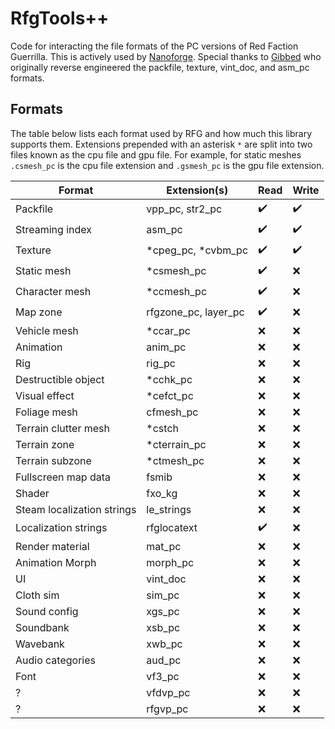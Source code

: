 # RfgTools++
Code for interacting the file formats of the PC versions of Red Faction Guerrilla. This is actively used by [Nanoforge](https://github.com/Moneyl/Nanoforge/). Special thanks to [Gibbed](https://github.com/gibbed/) who originally reverse engineered the packfile, texture, vint_doc, and asm_pc formats.

## Formats
The table below lists each format used by RFG and how much this library supports them. Extensions prepended with an asterisk `*` are split into two files known as the cpu file and gpu file. For example, for static meshes `.csmesh_pc` is the cpu file extension and `.gsmesh_pc` is the gpu file extension.

| Format                     | Extension(s)         | Read | Write |
|----------------------------|----------------------|------|-------|
| Packfile                   | vpp_pc, str2_pc      | ✔️    | ✔️     |
| Streaming index            | asm_pc               | ✔️    | ✔️     |
| Texture                    | *cpeg_pc, *cvbm_pc   | ✔️    | ✔️     |
| Static mesh                | *csmesh_pc           | ✔️    | ❌     |
| Character mesh             | *ccmesh_pc           | ✔️    | ❌     |
| Map zone                   | rfgzone_pc, layer_pc | ✔️    | ❌     |
| Vehicle mesh               | *ccar_pc             | ❌    | ❌     |
| Animation                  | anim_pc              | ❌    | ❌     |
| Rig                        | rig_pc               | ❌    | ❌     |
| Destructible object        | *cchk_pc             | ❌    | ❌     |
| Visual effect              | *cefct_pc            | ❌    | ❌     |
| Foliage mesh               | cfmesh_pc            | ❌    | ❌     |
| Terrain clutter mesh       | *cstch               | ❌    | ❌     |
| Terrain zone               | *cterrain_pc         | ❌    | ❌     |
| Terrain subzone            | *ctmesh_pc           | ❌    | ❌     |
| Fullscreen map data        | fsmib                | ❌    | ❌     |
| Shader                     | fxo_kg               | ❌    | ❌     |
| Steam localization strings | le_strings           | ❌    | ❌     |
| Localization strings       | rfglocatext          | ✔️     | ❌     |
| Render material            | mat_pc               | ❌    | ❌     |
| Animation Morph            | morph_pc             | ❌    | ❌     |
| UI                         | vint_doc             | ❌    | ❌     |
| Cloth sim                  | sim_pc               | ❌    | ❌     |
| Sound config               | xgs_pc               | ❌    | ❌     |
| Soundbank                  | xsb_pc               | ❌    | ❌     |
| Wavebank                   | xwb_pc               | ❌    | ❌     |
| Audio categories           | aud_pc               | ❌    | ❌     |
| Font                       | vf3_pc               | ❌    | ❌     |
| ?                          | vfdvp_pc             | ❌    | ❌     |
| ?                          | rfgvp_pc             | ❌    | ❌     |



